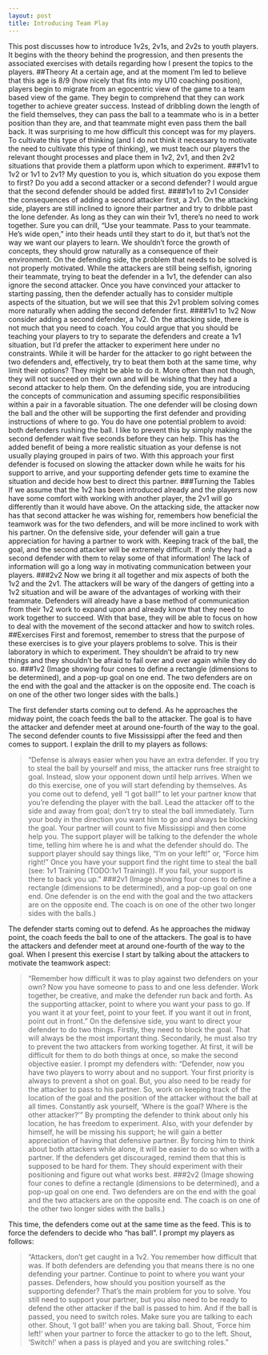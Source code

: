 ```yaml
---
layout: post
title: Introducing Team Play
---
```

This post discusses how to introduce 1v2s, 2v1s, and 2v2s to youth players. It begins with the theory behind the progression, and then presents the associated exercises with details regarding how I present the topics to the players.
##Theory
At a certain age, and at the moment I’m led to believe that this age is 8/9 (how nicely that fits into my U10 coaching position), players begin to migrate from an egocentric view of the game to a team based view of the game. They begin to comprehend that they can work together to achieve greater success. Instead of dribbling down the length of the field themselves, they can pass the ball to a teammate who is in a better position than they are, and that teammate might even pass them the ball back. It was surprising to me how difficult this concept was for my players. To cultivate this type of thinking (and I do not think it necessary to motivate the need to cultivate this type of thinking), we must teach our players the relevant thought processes and place them in 1v2, 2v1, and then 2v2 situations that provide them a platform upon which to experiment.
###1v1 to 1v2 or 1v1 to 2v1?
My question to you is, which situation do you expose them to first? Do you add a second attacker or a second defender? I would argue that the second defender should be added first. 
####1v1 to 2v1
Consider the consequences of adding a second attacker first, a 2v1. On the attacking side, players are still inclined to ignore their partner and try to dribble past the lone defender. As long as they can win their 1v1, there’s no need to work together. Sure you can drill, “Use your teammate. Pass to your teammate. He’s wide open,” into their heads until they start to do it, but that’s not the way we want our players to learn. We shouldn’t force the growth of concepts, they should grow naturally as a consequence of their environment. 
On the defending side, the problem that needs to be solved is not properly motivated. While the attackers are still being selfish, ignoring their teammate, trying to beat the defender in a 1v1, the defender can also ignore the second attacker. Once you have convinced your attacker to starting passing, then the defender actually has to consider multiple aspects of the situation, but we will see that this 2v1 problem solving comes more naturally when adding the second defender first.
####1v1 to 1v2
Now consider adding a second defender, a 1v2. On the attacking side, there is not much that you need to coach. You could argue that you should be teaching your players to try to separate the defenders and create a 1v1 situation, but I’d prefer the attacker to experiment here under no constraints. While it will be harder for the attacker to go right between the two defenders and, effectively, try to beat them both at the same time, why limit their options? They might be able to do it. More often than not though, they will not succeed on their own and will be wishing that they had a second attacker to help them. 
On the defending side, you are introducing the concepts of communication and assuming specific responsibilities within a pair in a favorable situation. The one defender will be closing down the ball and the other will be supporting the first defender and providing instructions of where to go. You do have one potential problem to avoid: both defenders rushing the ball. I like to prevent this by simply making the second defender wait five seconds before they can help. This has the added benefit of being a more realistic situation as your defense is not usually playing grouped in pairs of two. With this approach your first defender is focused on slowing the attacker down while he waits for his support to arrive, and your supporting defender gets time to examine the situation and decide how best to direct this partner.
###Turning the Tables
If we assume that the 1v2 has been introduced already and the players now have some comfort with working with another player, the 2v1 will go differently than it would have above. On the attacking side, the attacker now has that second attacker he was wishing for, remembers how beneficial the teamwork was for the two defenders, and will be more inclined to work with his partner. 
On the defensive side, your defender will gain a true appreciation for having a partner to work with. Keeping track of the ball, the goal, and the second attacker will be extremely difficult. If only they had a second defender with them to relay some of that information! The lack of information will go a long way in motivating communication between your players.
###2v2
Now we bring it all together and mix aspects of both the 1v2 and the 2v1. The attackers will be wary of the dangers of getting into a 1v2 situation and will be aware of the advantages of working with their teammate.
Defenders will already have a base method of communication from their 1v2 work to expand upon and already know that they need to work together to succeed. With that base, they will be able to focus on how to deal with the movement of the second attacker and how to switch roles.
##Exercises
First and foremost, remember to stress that the purpose of these exercises is to give your players problems to solve. This is their laboratory in which to experiment. They shouldn’t be afraid to try new things and they shouldn’t be afraid to fail over and over again while they do so.
###1v2
(Image showing four cones to define a rectangle (dimensions to be determined), and a pop-up goal on one end. The two defenders are on the end with the goal and the attacker is on the opposite end. The coach is on one of the other two longer sides with the balls.)

The first defender starts coming out to defend. As he approaches the midway point, the coach feeds the ball to the attacker. The goal is to have the attacker and defender meet at around one-fourth of the way to the goal. The second defender counts to five Mississippi after the feed and then comes to support. I explain the drill to my players as follows:
>“Defense is always easier when you have an extra defender. If you try to steal the ball by yourself and miss, the attacker runs free straight to goal. Instead, slow your opponent down until help arrives. When we do this exercise, one of you will start defending by themselves. As you come out to defend, yell “I got ball!” to let your partner know that you’re defending the player with the ball. Lead the attacker off to the side and away from goal; don’t try to steal the ball immediately. Turn your body in the direction you want him to go and always be blocking the goal. Your partner will count to five Mississippi and then come help you. The support player will be talking to the defender the whole time, telling him where he is and what the defender should do. The support player should say things like, “I’m on your left!” or, “Force him right!” Once you have your support find the right time to steal the ball (see: 1v1 Training (TODO:1v1 Training)). If you fail, your support is there to back you up.”
###2v1
(Image showing four cones to define a rectangle (dimensions to be determined), and a pop-up goal on one end. One defender is on the end with the goal and the two attackers are on the opposite end. The coach is on one of the other two longer sides with the balls.)

The defender starts coming out to defend. As he approaches the midway point, the coach feeds the ball to one of the attackers. The goal is to have the attackers and defender meet at around one-fourth of the way to the goal.
When I present this exercise I start by talking about the attackers to motivate the teamwork aspect:
>“Remember how difficult it was to play against two defenders on your own? Now you have someone to pass to and one less defender. Work together, be creative, and make the defender run back and forth. As the supporting attacker, point to where you want your pass to go. If you want it at your feet, point to your feet. If you want it out in front, point out in front.”
On the defensive side, you want to direct your defender to do two things. Firstly, they need to block the goal. That will always be the most important thing. Secondarily, he must also try to prevent the two attackers from working together. At first, it will be difficult for them to do both things at once, so make the second objective easier. I prompt my defenders with:
>“Defender, now you have two players to worry about and no support. Your first priority is always to prevent a shot on goal. But, you also need to be ready for the attacker to pass to his partner. So, work on keeping track of the location of the goal and the position of the attacker without the ball at all times. Constantly ask yourself, ‘Where is the goal? Where is the other attacker?’”
By prompting the defender to think about only his location, he has freedom to experiment. Also, with your defender by himself, he will be missing his support; he will gain a better appreciation of having that defensive partner. By forcing him to think about both attackers while alone, it will be easier to do so when with a partner.
If the defenders get discouraged, remind them that this is supposed to be hard for them. They should experiment with their positioning and figure out what works best.
###2v2
(Image showing four cones to define a rectangle (dimensions to be determined), and a pop-up goal on one end. Two defenders are on the end with the goal and the two attackers are on the opposite end. The coach is on one of the other two longer sides with the balls.)

This time, the defenders come out at the same time as the feed. This is to force the defenders to decide who “has ball”.
I prompt my players as follows:
>“Attackers, don’t get caught in a 1v2. You remember how difficult that was. If both defenders are defending you that means there is no one defending your partner. Continue to point to where you want your passes. Defenders, how should you position yourself as the supporting defender? That’s the main problem for you to solve. You still need to support your partner, but you also need to be ready to defend the other attacker if the ball is passed to him. And if the ball is passed, you need to switch roles. Make sure you are talking to each other. Shout, ‘I got ball!’ when you are taking ball. Shout, ‘Force him left!’ when your partner to force the attacker to go to the left. Shout, ‘Switch!’ when a pass is played and you are switching roles.”

